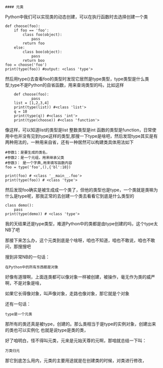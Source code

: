     #### 元类
Python中我们可以实现类的动态创建，可以在执行函数时去选择创建一个类

    def choose(foo):
        if foo == 'foo':
            class foo(object):
                pass
            return foo
        else:
            class boo(object):
                pass
            return boo
    foo = choose('foo')
    print(type(foo)) #output: <class 'type'>
    
然后用type()去查看foo的类型时发现它居然是type类型，type类型是什么类型,type不是Python的自省函数，用来查询类型的吗，比如这样
        
        def choose(foo):
                pass
        list = [1,2,3,4]
        print(type(list)) #<class 'list'>
        q = 10
        print(type(q)) #<class 'int'>
        print(type(choose)) #<class 'function'>

像这样，可以知道list的类型是list 整数类型是int 函数的类型是function，日常使用中也并没有见到type这样的类型,那搜一下type是啥吧，然后发现type其实是有两种用法的，一种用来自省，还有一种居然可以构建类具体用法如下
    
    #参数1：是要生成的类名，
    #参数2：是一个元组，用来继承父类
    #参数3： 是一个字典,用来填写函数内容
    foo = type('foo',(),{'bl':10})
    
    print(foo) # <class '__main__.foo'>
    print(type(foo)) # <class 'type'>

然后发现foo确实是被生成成一个类了，但他的类型也是type，一个类就是类嘛为什么是type呢，那我正常的去创建一个类去看看它到底是什么类型的
    
    class demo():
        pass
    print(type(demo)) # <class 'type'>
    
我的天结果还是type类型，难道Python中的类都是由type创建的吗，这个type太NB了吧

那接下来怎么办，这个元类到底是个啥呀，咱也不知道，咱也不敢说，咱也不敢问，那搜搜吧

搜到非常NB的一句话：
    
    在Python中的所有东西都是对象

好像有道理啊，上面连类都可以像对象一样被创建，被操作，毫无作为类的威严啊，不是对象是啥，

如果它长得像对象，叫声像对象，走路也像对象，那它就是个对象

还有一句话：
    
    type是一个元类

那所有的类还真是被type，创建的。那么类相当于是type的实例对象，创建出来的类也可以实例化
也就是说type是类的类，

好了咱明白，怪不得叫元类，元来是元始天尊的元啊，那咱就总结一下叫：
    
    万类归元



那它到底怎么用内，元类的主要用途就是在创建类的时候，对类进行修改，
